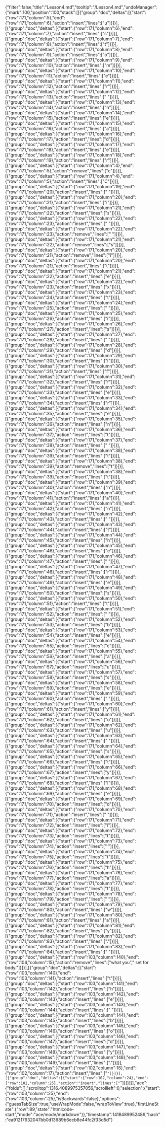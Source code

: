 {"filter":false,"title":"Lesson4.md","tooltip":"/Lesson4.md","undoManager":{"mark":100,"position":100,"stack":[[{"group":"doc","deltas":[{"start":{"row":171,"column":5},"end":{"row":171,"column":6},"action":"insert","lines":["u"]}]}],[{"group":"doc","deltas":[{"start":{"row":171,"column":6},"end":{"row":171,"column":7},"action":"insert","lines":["s"]}]}],[{"group":"doc","deltas":[{"start":{"row":171,"column":7},"end":{"row":171,"column":8},"action":"insert","lines":["t"]}]}],[{"group":"doc","deltas":[{"start":{"row":171,"column":8},"end":{"row":171,"column":9},"action":"insert","lines":["o"]}]}],[{"group":"doc","deltas":[{"start":{"row":171,"column":9},"end":{"row":171,"column":10},"action":"insert","lines":["m"]}]}],[{"group":"doc","deltas":[{"start":{"row":171,"column":10},"end":{"row":171,"column":11},"action":"insert","lines":["e"]}]}],[{"group":"doc","deltas":[{"start":{"row":171,"column":11},"end":{"row":171,"column":12},"action":"insert","lines":["r"]}]}],[{"group":"doc","deltas":[{"start":{"row":171,"column":12},"end":{"row":171,"column":13},"action":"insert","lines":[" "]}]}],[{"group":"doc","deltas":[{"start":{"row":171,"column":13},"end":{"row":171,"column":14},"action":"insert","lines":["h"]}]}],[{"group":"doc","deltas":[{"start":{"row":171,"column":14},"end":{"row":171,"column":15},"action":"insert","lines":["e"]}]}],[{"group":"doc","deltas":[{"start":{"row":171,"column":15},"end":{"row":171,"column":16},"action":"insert","lines":["a"]}]}],[{"group":"doc","deltas":[{"start":{"row":171,"column":16},"end":{"row":171,"column":17},"action":"insert","lines":["d"]}]}],[{"group":"doc","deltas":[{"start":{"row":171,"column":17},"end":{"row":171,"column":18},"action":"insert","lines":["e"]}]}],[{"group":"doc","deltas":[{"start":{"row":171,"column":18},"end":{"row":171,"column":19},"action":"insert","lines":["r"]}]}],[{"group":"doc","deltas":[{"start":{"row":171,"column":4},"end":{"row":171,"column":5},"action":"remove","lines":["c"]}]}],[{"group":"doc","deltas":[{"start":{"row":171,"column":4},"end":{"row":171,"column":5},"action":"insert","lines":["C"]}]}],[{"group":"doc","deltas":[{"start":{"row":171,"column":19},"end":{"row":171,"column":20},"action":"insert","lines":[" "]}]}],[{"group":"doc","deltas":[{"start":{"row":171,"column":20},"end":{"row":171,"column":21},"action":"insert","lines":["i"]}]}],[{"group":"doc","deltas":[{"start":{"row":171,"column":21},"end":{"row":171,"column":22},"action":"insert","lines":["s"]}]}],[{"group":"doc","deltas":[{"start":{"row":171,"column":22},"end":{"row":171,"column":23},"action":"insert","lines":[" "]}]}],[{"group":"doc","deltas":[{"start":{"row":171,"column":22},"end":{"row":171,"column":23},"action":"remove","lines":[" "]}]}],[{"group":"doc","deltas":[{"start":{"row":171,"column":21},"end":{"row":171,"column":22},"action":"remove","lines":["s"]}]}],[{"group":"doc","deltas":[{"start":{"row":171,"column":20},"end":{"row":171,"column":21},"action":"remove","lines":["i"]}]}],[{"group":"doc","deltas":[{"start":{"row":171,"column":20},"end":{"row":171,"column":21},"action":"insert","lines":["t"]}]}],[{"group":"doc","deltas":[{"start":{"row":171,"column":21},"end":{"row":171,"column":22},"action":"insert","lines":["e"]}]}],[{"group":"doc","deltas":[{"start":{"row":171,"column":22},"end":{"row":171,"column":23},"action":"insert","lines":["x"]}]}],[{"group":"doc","deltas":[{"start":{"row":171,"column":23},"end":{"row":171,"column":24},"action":"insert","lines":["t"]}]}],[{"group":"doc","deltas":[{"start":{"row":171,"column":24},"end":{"row":171,"column":25},"action":"insert","lines":[" "]}]}],[{"group":"doc","deltas":[{"start":{"row":171,"column":25},"end":{"row":171,"column":26},"action":"insert","lines":["i"]}]}],[{"group":"doc","deltas":[{"start":{"row":171,"column":26},"end":{"row":171,"column":27},"action":"insert","lines":["s"]}]}],[{"group":"doc","deltas":[{"start":{"row":171,"column":27},"end":{"row":171,"column":28},"action":"insert","lines":[" "]}]}],[{"group":"doc","deltas":[{"start":{"row":171,"column":28},"end":{"row":171,"column":29},"action":"insert","lines":["d"]}]}],[{"group":"doc","deltas":[{"start":{"row":171,"column":29},"end":{"row":171,"column":30},"action":"insert","lines":["i"]}]}],[{"group":"doc","deltas":[{"start":{"row":171,"column":30},"end":{"row":171,"column":31},"action":"insert","lines":["f"]}]}],[{"group":"doc","deltas":[{"start":{"row":171,"column":31},"end":{"row":171,"column":32},"action":"insert","lines":["f"]}]}],[{"group":"doc","deltas":[{"start":{"row":171,"column":32},"end":{"row":171,"column":33},"action":"insert","lines":["e"]}]}],[{"group":"doc","deltas":[{"start":{"row":171,"column":33},"end":{"row":171,"column":34},"action":"insert","lines":["r"]}]}],[{"group":"doc","deltas":[{"start":{"row":171,"column":34},"end":{"row":171,"column":35},"action":"insert","lines":["e"]}]}],[{"group":"doc","deltas":[{"start":{"row":171,"column":35},"end":{"row":171,"column":36},"action":"insert","lines":["n"]}]}],[{"group":"doc","deltas":[{"start":{"row":171,"column":36},"end":{"row":171,"column":37},"action":"insert","lines":["t"]}]}],[{"group":"doc","deltas":[{"start":{"row":171,"column":37},"end":{"row":171,"column":38},"action":"insert","lines":[" "]}]}],[{"group":"doc","deltas":[{"start":{"row":171,"column":38},"end":{"row":171,"column":39},"action":"insert","lines":["t"]}]}],[{"group":"doc","deltas":[{"start":{"row":171,"column":38},"end":{"row":171,"column":39},"action":"remove","lines":["t"]}]}],[{"group":"doc","deltas":[{"start":{"row":171,"column":38},"end":{"row":171,"column":39},"action":"insert","lines":["t"]}]}],[{"group":"doc","deltas":[{"start":{"row":171,"column":39},"end":{"row":171,"column":40},"action":"insert","lines":["h"]}]}],[{"group":"doc","deltas":[{"start":{"row":171,"column":40},"end":{"row":171,"column":41},"action":"insert","lines":["a"]}]}],[{"group":"doc","deltas":[{"start":{"row":171,"column":41},"end":{"row":171,"column":42},"action":"insert","lines":["n"]}]}],[{"group":"doc","deltas":[{"start":{"row":171,"column":42},"end":{"row":171,"column":43},"action":"insert","lines":[" "]}]}],[{"group":"doc","deltas":[{"start":{"row":171,"column":43},"end":{"row":171,"column":44},"action":"insert","lines":["t"]}]}],[{"group":"doc","deltas":[{"start":{"row":171,"column":44},"end":{"row":171,"column":45},"action":"insert","lines":["h"]}]}],[{"group":"doc","deltas":[{"start":{"row":171,"column":45},"end":{"row":171,"column":46},"action":"insert","lines":["e"]}]}],[{"group":"doc","deltas":[{"start":{"row":171,"column":46},"end":{"row":171,"column":47},"action":"insert","lines":[" "]}]}],[{"group":"doc","deltas":[{"start":{"row":171,"column":47},"end":{"row":171,"column":48},"action":"insert","lines":["r"]}]}],[{"group":"doc","deltas":[{"start":{"row":171,"column":48},"end":{"row":171,"column":49},"action":"insert","lines":["e"]}]}],[{"group":"doc","deltas":[{"start":{"row":171,"column":49},"end":{"row":171,"column":50},"action":"insert","lines":["s"]}]}],[{"group":"doc","deltas":[{"start":{"row":171,"column":50},"end":{"row":171,"column":51},"action":"insert","lines":["t"]}]}],[{"group":"doc","deltas":[{"start":{"row":171,"column":51},"end":{"row":171,"column":52},"action":"insert","lines":[" "]}]}],[{"group":"doc","deltas":[{"start":{"row":171,"column":52},"end":{"row":171,"column":53},"action":"insert","lines":["b"]}]}],[{"group":"doc","deltas":[{"start":{"row":171,"column":53},"end":{"row":171,"column":54},"action":"insert","lines":["e"]}]}],[{"group":"doc","deltas":[{"start":{"row":171,"column":54},"end":{"row":171,"column":55},"action":"insert","lines":["c"]}]}],[{"group":"doc","deltas":[{"start":{"row":171,"column":55},"end":{"row":171,"column":56},"action":"insert","lines":["a"]}]}],[{"group":"doc","deltas":[{"start":{"row":171,"column":56},"end":{"row":171,"column":57},"action":"insert","lines":["u"]}]}],[{"group":"doc","deltas":[{"start":{"row":171,"column":57},"end":{"row":171,"column":58},"action":"insert","lines":["s"]}]}],[{"group":"doc","deltas":[{"start":{"row":171,"column":58},"end":{"row":171,"column":59},"action":"insert","lines":["e"]}]}],[{"group":"doc","deltas":[{"start":{"row":171,"column":59},"end":{"row":171,"column":60},"action":"insert","lines":[" "]}]}],[{"group":"doc","deltas":[{"start":{"row":171,"column":60},"end":{"row":171,"column":61},"action":"insert","lines":["y"]}]}],[{"group":"doc","deltas":[{"start":{"row":171,"column":61},"end":{"row":171,"column":62},"action":"insert","lines":["o"]}]}],[{"group":"doc","deltas":[{"start":{"row":171,"column":62},"end":{"row":171,"column":63},"action":"insert","lines":["u"]}]}],[{"group":"doc","deltas":[{"start":{"row":171,"column":63},"end":{"row":171,"column":64},"action":"insert","lines":[" "]}]}],[{"group":"doc","deltas":[{"start":{"row":171,"column":64},"end":{"row":171,"column":65},"action":"insert","lines":["s"]}]}],[{"group":"doc","deltas":[{"start":{"row":171,"column":65},"end":{"row":171,"column":66},"action":"insert","lines":["t"]}]}],[{"group":"doc","deltas":[{"start":{"row":171,"column":66},"end":{"row":171,"column":67},"action":"insert","lines":["y"]}]}],[{"group":"doc","deltas":[{"start":{"row":171,"column":67},"end":{"row":171,"column":68},"action":"insert","lines":["l"]}]}],[{"group":"doc","deltas":[{"start":{"row":171,"column":68},"end":{"row":171,"column":69},"action":"insert","lines":["e"]}]}],[{"group":"doc","deltas":[{"start":{"row":171,"column":69},"end":{"row":171,"column":70},"action":"insert","lines":["d"]}]}],[{"group":"doc","deltas":[{"start":{"row":171,"column":70},"end":{"row":171,"column":71},"action":"insert","lines":[" "]}]}],[{"group":"doc","deltas":[{"start":{"row":171,"column":71},"end":{"row":171,"column":72},"action":"insert","lines":["i"]}]}],[{"group":"doc","deltas":[{"start":{"row":171,"column":72},"end":{"row":171,"column":73},"action":"insert","lines":["t"]}]}],[{"group":"doc","deltas":[{"start":{"row":171,"column":73},"end":{"row":171,"column":74},"action":"insert","lines":[" "]}]}],[{"group":"doc","deltas":[{"start":{"row":171,"column":74},"end":{"row":171,"column":75},"action":"insert","lines":["t"]}]}],[{"group":"doc","deltas":[{"start":{"row":171,"column":75},"end":{"row":171,"column":76},"action":"insert","lines":["h"]}]}],[{"group":"doc","deltas":[{"start":{"row":171,"column":76},"end":{"row":171,"column":77},"action":"insert","lines":["a"]}]}],[{"group":"doc","deltas":[{"start":{"row":171,"column":77},"end":{"row":171,"column":78},"action":"insert","lines":["t"]}]}],[{"group":"doc","deltas":[{"start":{"row":171,"column":78},"end":{"row":171,"column":79},"action":"insert","lines":[" "]}]}],[{"group":"doc","deltas":[{"start":{"row":171,"column":79},"end":{"row":171,"column":80},"action":"insert","lines":["w"]}]}],[{"group":"doc","deltas":[{"start":{"row":171,"column":80},"end":{"row":171,"column":81},"action":"insert","lines":["a"]}]}],[{"group":"doc","deltas":[{"start":{"row":171,"column":81},"end":{"row":171,"column":82},"action":"insert","lines":["y"]}]}],[{"group":"doc","deltas":[{"start":{"row":171,"column":82},"end":{"row":171,"column":83},"action":"insert","lines":["."]}]}],[{"group":"doc","deltas":[{"start":{"row":171,"column":83},"end":{"row":171,"column":84},"action":"insert","lines":[" "]}]}],[{"group":"doc","deltas":[{"start":{"row":103,"column":140},"end":{"row":104,"column":15},"action":"remove","lines":["what you","  set for body."]}]}],[{"group":"doc","deltas":[{"start":{"row":103,"column":140},"end":{"row":103,"column":141},"action":"insert","lines":["t"]}]}],[{"group":"doc","deltas":[{"start":{"row":103,"column":141},"end":{"row":103,"column":142},"action":"insert","lines":["h"]}]}],[{"group":"doc","deltas":[{"start":{"row":103,"column":142},"end":{"row":103,"column":143},"action":"insert","lines":["e"]}]}],[{"group":"doc","deltas":[{"start":{"row":103,"column":143},"end":{"row":103,"column":144},"action":"insert","lines":[" "]}]}],[{"group":"doc","deltas":[{"start":{"row":103,"column":144},"end":{"row":103,"column":145},"action":"insert","lines":["b"]}]}],[{"group":"doc","deltas":[{"start":{"row":103,"column":145},"end":{"row":103,"column":146},"action":"insert","lines":["o"]}]}],[{"group":"doc","deltas":[{"start":{"row":103,"column":146},"end":{"row":103,"column":147},"action":"insert","lines":["d"]}]}],[{"group":"doc","deltas":[{"start":{"row":103,"column":147},"end":{"row":103,"column":148},"action":"insert","lines":["y"]}]}],[{"group":"doc","deltas":[{"start":{"row":103,"column":148},"end":{"row":103,"column":149},"action":"insert","lines":["."]}]}],[{"group":"doc","deltas":[{"start":{"row":102,"column":16},"end":{"row":102,"column":17},"action":"insert","lines":["`"]}]}],[{"group":"doc","deltas":[{"start":{"row":102,"column":24},"end":{"row":102,"column":25},"action":"insert","lines":["`"]}]}]]},"ace":{"folds":[],"scrolltop":1316.4089975357056,"scrollleft":0,"selection":{"start":{"row":103,"column":25},"end":{"row":103,"column":25},"isBackwards":false},"options":{"guessTabSize":true,"useWrapMode":false,"wrapToView":true},"firstLineState":{"row":89,"state":"htmlcode-start","mode":"ace/mode/markdown"}},"timestamp":1418489952489,"hash":"ea91217932047bb0d13689b6ecb8e44fc2f33d5d"}
